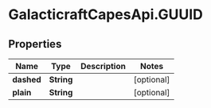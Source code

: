 # GalacticraftCapesApi.GUUID

## Properties
Name | Type | Description | Notes
------------ | ------------- | ------------- | -------------
**dashed** | **String** |  | [optional] 
**plain** | **String** |  | [optional] 



